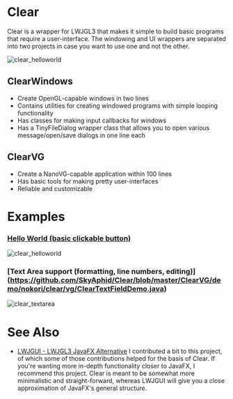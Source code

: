 # Clear
Clear is a wrapper for LWJGL3 that makes it simple to build basic programs that require a user-interface. The windowing and UI wrappers are separated into two projects in case you want to use one and not the other. 

![clear_helloworld](https://user-images.githubusercontent.com/6147299/53410619-f24dd280-3989-11e9-91dd-5c653870fc59.png) 

## ClearWindows
- Create OpenGL-capable windows in two lines
- Contains utilities for creating windowed programs with simple looping functionality
- Has classes for making input callbacks for windows
- Has a TinyFileDialog wrapper class that allows you to open various message/open/save dialogs in one line each

## ClearVG
- Create a NanoVG-capable application within 100 lines
- Has basic tools for making pretty user-interfaces
- Reliable and customizable

# Examples

### [Hello World (basic clickable button)](https://github.com/SkyAphid/Clear/blob/master/ClearVG/demo/nokori/clear/vg/ClearTextFieldDemo.java)
![clear_helloworld](https://user-images.githubusercontent.com/6147299/53410619-f24dd280-3989-11e9-91dd-5c653870fc59.png) 


### [Text Area support (formatting, line numbers, editing)] (https://github.com/SkyAphid/Clear/blob/master/ClearVG/demo/nokori/clear/vg/ClearTextFieldDemo.java)
![clear_textarea](https://user-images.githubusercontent.com/6147299/53695030-3a029e80-3d7c-11e9-9375-ff3f71f0b5db.png)


# See Also
- [LWJGUI - LWJGL3 JavaFX Alternative](https://github.com/orange451/LWJGUI)
I contributed a bit to this project, of which some of those contributions helped for the basis of Clear. If you're wanting more in-depth functionality closer to JavaFX, I recommend this project. Clear is meant to be somewhat more minimalistic and straight-forward, whereas LWJGUI will give you a close approximation of JavaFX's general structure.
